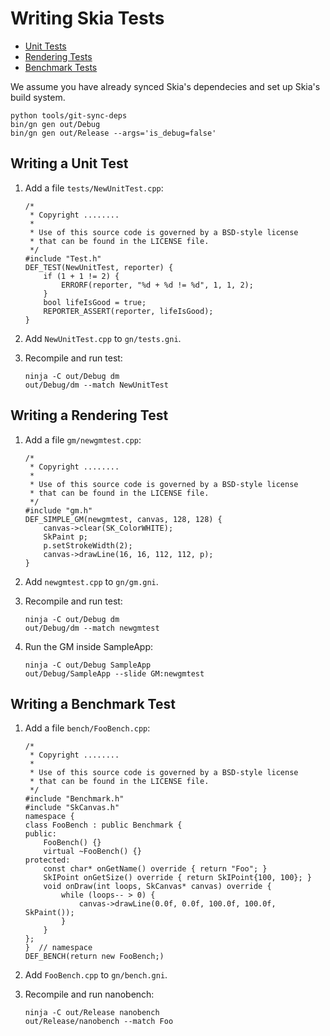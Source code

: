 Writing Skia Tests
==================

+   [Unit Tests](#test)
+   [Rendering Tests](#gm)
+   [Benchmark Tests](#bench)

We assume you have already synced Skia's dependecies and set up Skia's build system.

<!--?prettify lang=sh?-->

    python tools/git-sync-deps
    bin/gn gen out/Debug
    bin/gn gen out/Release --args='is_debug=false'

<span id="test"></span>

Writing a Unit Test
-------------------

1.  Add a file `tests/NewUnitTest.cpp`:

    <!--?prettify lang=cc?-->

        /*
         * Copyright ........
         *
         * Use of this source code is governed by a BSD-style license
         * that can be found in the LICENSE file.
         */
        #include "Test.h"
        DEF_TEST(NewUnitTest, reporter) {
            if (1 + 1 != 2) {
                ERRORF(reporter, "%d + %d != %d", 1, 1, 2);
            }
            bool lifeIsGood = true;
            REPORTER_ASSERT(reporter, lifeIsGood);
        }

2.  Add `NewUnitTest.cpp` to `gn/tests.gni`.

3.  Recompile and run test:

    <!--?prettify lang=sh?-->

        ninja -C out/Debug dm
        out/Debug/dm --match NewUnitTest

<span id="gm"></span>

Writing a Rendering Test
------------------------

1.  Add a file `gm/newgmtest.cpp`:

    <!--?prettify lang=cc?-->

        /*
         * Copyright ........
         *
         * Use of this source code is governed by a BSD-style license
         * that can be found in the LICENSE file.
         */
        #include "gm.h"
        DEF_SIMPLE_GM(newgmtest, canvas, 128, 128) {
            canvas->clear(SK_ColorWHITE);
            SkPaint p;
            p.setStrokeWidth(2);
            canvas->drawLine(16, 16, 112, 112, p);
        }

2.  Add `newgmtest.cpp` to `gn/gm.gni`.

3.  Recompile and run test:

    <!--?prettify lang=sh?-->

        ninja -C out/Debug dm
        out/Debug/dm --match newgmtest

4.  Run the GM inside SampleApp:

    <!--?prettify lang=sh?-->

        ninja -C out/Debug SampleApp
        out/Debug/SampleApp --slide GM:newgmtest

<span id="bench"></span>

Writing a Benchmark Test
------------------------

1.  Add a file `bench/FooBench.cpp`:

    <!--?prettify lang=cc?-->

        /*
         * Copyright ........
         *
         * Use of this source code is governed by a BSD-style license
         * that can be found in the LICENSE file.
         */
        #include "Benchmark.h"
        #include "SkCanvas.h"
        namespace {
        class FooBench : public Benchmark {
        public:
            FooBench() {}
            virtual ~FooBench() {}
        protected:
            const char* onGetName() override { return "Foo"; }
            SkIPoint onGetSize() override { return SkIPoint{100, 100}; }
            void onDraw(int loops, SkCanvas* canvas) override {
                while (loops-- > 0) {
                    canvas->drawLine(0.0f, 0.0f, 100.0f, 100.0f, SkPaint());
                }
            }
        };
        }  // namespace
        DEF_BENCH(return new FooBench;)

2.  Add `FooBench.cpp` to `gn/bench.gni`.

3.  Recompile and run nanobench:

    <!--?prettify lang=sh?-->

        ninja -C out/Release nanobench
        out/Release/nanobench --match Foo
